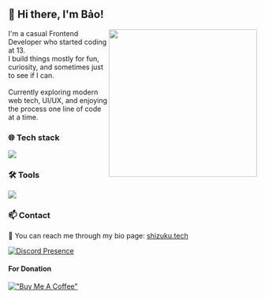 <h2>👋 Hi there, I'm Bảo!</h2>
<img src="https://baoayano.github.io/wp.png" width="300" align="right">
I'm a casual Frontend Developer who started coding at 13.
<br>
I build things mostly for fun, curiosity, and sometimes just to see if I can.
<br>
<br>
Currently exploring modern web tech, UI/UX, and enjoying the process one line of code at a time.

<h3>🌐 Tech stack</h3>

![](https://skillicons.dev/icons?i=ts,cpp,php,react,next,tailwind,scss)

<h3>🛠️ Tools</h3>

![](https://skillicons.dev/icons?i=npm,pnpm,git,vscode)

<h3>📫 Contact</h3>

💬 You can reach me through my bio page: [shizuku.tech](https://shizuku.tech/)

[![Discord Presence](https://lanyard.cnrad.dev/api/295936488661843968?theme=dark&bg=282A36&borderRadius=15px&animated=true)](https://discord.com/users/295936488661843968)
<br>
#### For Donation

[!["Buy Me A Coffee"](https://www.buymeacoffee.com/assets/img/custom_images/orange_img.png)](https://www.buymeacoffee.com/asako)
